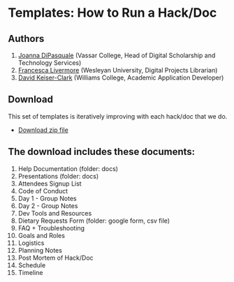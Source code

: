 # Templates: How to Run a Hack/Doc

## Authors

1. [Joanna DiPasquale](https://github.com/jjdipasquale) (Vassar College, Head of Digital Scholarship and Technology Services)
1. [Francesca Livermore](https://github.com/bookishgirl) (Wesleyan University, Digital Projects Librarian)
1. [David Keiser-Clark](https://github.com/dwk2) (Williams College, Academic Application Developer)

## Download

This set of templates is iteratively improving with each hack/doc that we do. 

* [Download zip file](https://github.com/Islandora-Collaboration-Group/icg_information/blob/master/templates_how_to_run_a_hack_doc/Templates-Hack-Doc-Clean-Version.zip)

## The download includes these documents:

1. Help Documentation (folder: docs)
1. Presentations (folder: docs)
1. Attendees Signup List
1. Code of Conduct
1. Day 1 - Group Notes
1. Day 2 - Group Notes
1. Dev Tools and Resources
1. Dietary Requests Form (folder: google form, csv file)
1. FAQ + Troubleshooting
1. Goals and Roles
1. Logistics
1. Planning Notes
1. Post Mortem of Hack/Doc
1. Schedule
1. Timeline
